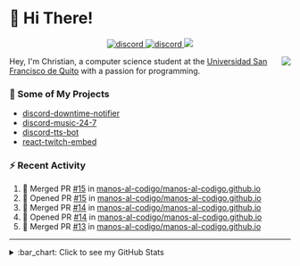 # :wave: Hi There!

<p align="center">
  <a href="https://discord.gg/mhj3Zsv">
    <img alt="discord" src="https://img.shields.io/discord/730998659008823296.svg?label=&logo=discord&logoColor=ffffff&color=7389D8&labelColor=6A7EC2"/>
  </a>
  <a href="https://twitter.com/moonstar_x99">
    <img alt="discord" src="https://img.shields.io/twitter/follow/moonstar_x99?label=Follow%20Me%21&style=social"/>
  </a>
  <a href="https://badges.pufler.dev">
    <img src="https://badges.pufler.dev/visits/moonstar-x/moonstar-x?style=flat&logo=github">
  </a>
</p>

<img align="right" src="https://media.tenor.com/images/cb8fb20986aac7eef75c8ce6bc3997c0/tenor.gif" />

Hey, I'm Christian, a computer science student at the [Universidad San Francisco de Quito](http://www.usfq.edu.ec/Paginas/Inicio.aspx) with a passion for programming.

### :rocket: Some of My Projects

* [discord-downtime-notifier](https://github.com/moonstar-x/discord-downtime-notifier)
* [discord-music-24-7](https://github.com/moonstar-x/discord-music-24-7)
* [discord-tts-bot](https://github.com/moonstar-x/discord-tts-bot)
* [react-twitch-embed](https://github.com/moonstar-x/react-twitch-embed)

### :zap: Recent Activity

<!--START_SECTION:activity-->
1. 🎉 Merged PR [#15](https://github.com/manos-al-codigo/manos-al-codigo.github.io/pull/15) in [manos-al-codigo/manos-al-codigo.github.io](https://github.com/manos-al-codigo/manos-al-codigo.github.io)
2. 💪 Opened PR [#15](https://github.com/manos-al-codigo/manos-al-codigo.github.io/pull/15) in [manos-al-codigo/manos-al-codigo.github.io](https://github.com/manos-al-codigo/manos-al-codigo.github.io)
3. 🎉 Merged PR [#14](https://github.com/manos-al-codigo/manos-al-codigo.github.io/pull/14) in [manos-al-codigo/manos-al-codigo.github.io](https://github.com/manos-al-codigo/manos-al-codigo.github.io)
4. 💪 Opened PR [#14](https://github.com/manos-al-codigo/manos-al-codigo.github.io/pull/14) in [manos-al-codigo/manos-al-codigo.github.io](https://github.com/manos-al-codigo/manos-al-codigo.github.io)
5. 🎉 Merged PR [#13](https://github.com/manos-al-codigo/manos-al-codigo.github.io/pull/13) in [manos-al-codigo/manos-al-codigo.github.io](https://github.com/manos-al-codigo/manos-al-codigo.github.io)
<!--END_SECTION:activity-->

---

<details>
  <summary>
    :bar_chart: Click to see my GitHub Stats
  </summary>
  <p align="center">
    <br>
    <img alt="GitHub Stats" src="https://github-readme-stats.vercel.app/api?username=moonstar-x&count_private=true&show_icons=true&theme=dracula" />
    <br>
    <img alt="GitHub Top Languages" src="https://github-readme-stats.vercel.app/api/top-langs/?username=moonstar-x&layout=compact&theme=dracula" />
  </p>
</details>
